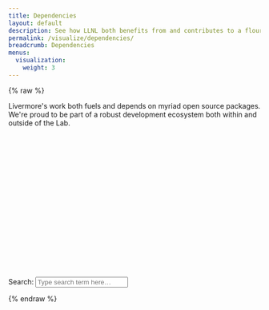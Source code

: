 ```yaml
---
title: Dependencies
layout: default
description: See how LLNL both benefits from and contributes to a flourishing open source ecosystem.
permalink: /visualize/dependencies/
breadcrumb: Dependencies
menus:
  visualization:
    weight: 3
---
```


{% raw %}

<link rel="stylesheet" type="text/css" href="/assets/css/visualize/graphstyle.css" />

<div class="container">
Livermore's work both fuels and depends on myriad open source packages. We're proud to be part of a robust development ecosystem both within and outside of the Lab.
</div>

<!-- Preset vis display areas -->
<div class="text-center mt-5">
    <svg class="forceGraph"></svg>
    <svg class="connectionsTree"></svg>
</div>
<form class="text-center my-5" name="Keyword Search" onsubmit="searchForm(event)">
    <label>Search: </label>
    <input id="search" type="text" placeholder="Type search term here&hellip;" spellcheck="false">
</form>

<!-- Load basic D3 and helper scripts -->
<script src="/assets/js/libs/d3.min.js" charset="UTF-8"></script>
<script type="text/javascript" src="/assets/js/libs/jquery.min.js"></script>
<script type="text/javascript" src="/assets/js/libs/d3-tip.js"></script>
<script type="text/javascript" src="/assets/js/libs/d3.layout.cloud.js"></script>
<script type="text/javascript" src="/assets/js/libs/d3-simple-slider.min.js"></script>
<script type="text/javascript" src="/assets/js/visualize/helpers.js"></script>


<!-- Load drawing JS -->
<script type="text/javascript" src="/assets/js/visualize/dependencies/force_dependencyGraph.js"></script>

<script>
    // GiHub Data Directory
    var ghDataDir = 'https://software.llnl.gov/visualize/github-data';
    // Global chart standards
    var stdTotalWidth = 500,
        stdTotalHeight = 500;
    var stdMargin = { top: 40, right: 40, bottom: 40, left: 40 },
        stdWidth = stdTotalWidth - stdMargin.left - stdMargin.right,
        stdHeight = stdTotalHeight - stdMargin.top - stdMargin.bottom,
        stdMaxBuffer = 1.07;
    var stdDotRadius = 4,
        stdLgndDotRadius = 5,
        stdLgndSpacing = 20;
    // Call draw functions
    draw_force_graph('forceGraph', 'connectionsTree');
</script>

{% endraw %}
